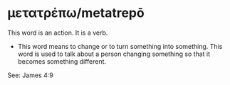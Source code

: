 # μετατρέπω/metatrepō
This word is an action. It is a verb.
* This word means to change or to turn something into something. This word is used to talk about a person changing something so that it becomes something different.

See: James 4:9
